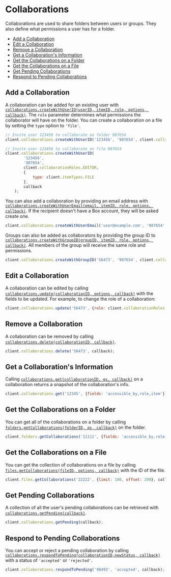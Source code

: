 Collaborations
==============

Collaborations are used to share folders between users or groups. They also
define what permissions a user has for a folder.

* [Add a Collaboration](#add-a-collaboration)
* [Edit a Collaboration](#edit-a-collaboration)
* [Remove a Collaboration](#remove-a-collaboration)
* [Get a Collaboration's Information](#get-a-collaborations-information)
* [Get the Collaborations on a Folder](#get-the-collaborations-on-a-folder)
* [Get the Collaborations on a File](#get-the-collaborations-on-a-file)
* [Get Pending Collaborations](#get-pending-collaborations)
* [Respond to Pending Collaborations](#respond-to-pending-collaborations)

Add a Collaboration
-------------------

A collaboration can be added for an existing user with
[`collaborations.createWithUserID(userID, itemID, role, options, callback)`](http://opensource.box.com/box-node-sdk/Collaborations.html#createWithUserID).
The `role` parameter determines what permissions the collaborator will have on the
folder.  You can create a collaboration on a file by setting the `type` option to `'file'`.

```js
// Invite user 123456 to collaborate on folder 987654
client.collaborations.createWithUserID('123456', '987654', client.collaborationRoles.EDITOR, callback);
```

```js
// Invite user 123456 to collaborate on file 987654
client.collaborations.createWithUserID(
		'123456',
		'987654',
		client.collaborationRoles.EDITOR,
		{
			type: client.itemTypes.FILE
		},
		callback
	);
```

You can also add a collaboration by providing an email address with
[`collaborations.createWithUserEmail(email, itemID, role, options, callback)`](http://opensource.box.com/box-node-sdk/Collaborations.html#createWithUserEmail). If the recipient
doesn't have a Box account, they will be asked create one.

```js
client.collaborations.createWithUserEmail('user@example.com', '987654', client.collaborationRoles.VIEWER, callback);
```

Groups can also be added as collaborators by providing the group ID to
[`collaborations.createWithGroupID(groupID, itemID, role, options, callback)`](http://opensource.box.com/box-node-sdk/Collaborations.html#createWithGroupID).
All members of the group will receive the same role and permissions.

```js
client.collaborations.createWithGroupID('56473', '987654', client.collaborationRoles.UPLOADER, callback);
```

Edit a Collaboration
--------------------

A collaboration can be edited by calling [`collaborations.update(collaborationID, options, callback)`](http://opensource.box.com/box-node-sdk/Collaborations.html#update)
with the fields to be updated.  For example, to change the role of a collaboration:

```js
client.collaborations.update('56473', {role: client.collaborationRoles.PREVIEWER}, callback);
```

Remove a Collaboration
----------------------

A collaboration can be removed by calling [`collaborations.delete(collaborationID, callback)`](http://opensource.box.com/box-node-sdk/Collaborations.html#delete).

```js
client.collaborations.delete('56473', callback);
```

Get a Collaboration's Information
---------------------------------

Calling [`collaborations.get(collaborationID, qs, callback)`](http://opensource.box.com/box-node-sdk/Collaborations.html#get) on a
collaboration returns a snapshot of the collaboration's info.

```js
client.collaborations.get('12345', {fields: 'accessible_by,role,item'}, callback);
```

Get the Collaborations on a Folder
----------------------------------

You can get all of the collaborations on a folder by calling
[`folders.getCollaborations(folderID, qs, callback)`](http://opensource.box.com/box-node-sdk/Folders.html#getCollaborations)
on the folder.

```js
client.folders.getCollaborations('11111', {fields: 'accessible_by,role'}, callback);
```

Get the Collaborations on a File
--------------------------------

You can get the collection of collaborations on a file by calling
[`files.getCollaborations(fileID, options, callback)`](http://opensource.box.com/box-node-sdk/Files.html#getCollaborations)
with the ID of the file.

```js
client.files.getCollaborations('22222', {limit: 100, offset: 200}, callback);
```

Get Pending Collaborations
--------------------------

A collection of all the user's pending collaborations can be retrieved with
[`collaborations.getPending(callback)`](http://opensource.box.com/box-node-sdk/Collaborations.html#getPending).

```js
client.collaborations.getPending(callback);
```

Respond to Pending Collaborations
---------------------------------

You can accept or reject a pending collaboration by calling
[`collaborations.respondToPending(collaborationID,newStatus, callback)`](http://opensource.box.com/box-node-sdk/Collaborations.html#respondToPending)
with a status of `'accepted'` or `'rejected'`.

```js
client.collaborations.respondToPending('98493', 'accepted', callback);
```
